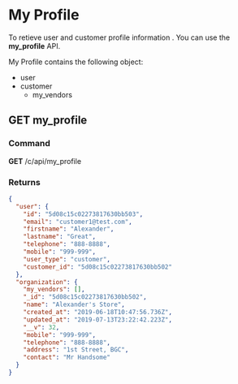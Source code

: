 # My Profile

To retieve user and customer profile information . You can use the **my_profile** API.

My Profile contains the following object:

- user
- customer
  - my_vendors

## GET my_profile

### Command

**GET** /c/api/my_profile

### Returns

```json
{
  "user": {
    "id": "5d08c15c02273817630bb503",
    "email": "customer1@test.com",
    "firstname": "Alexander",
    "lastname": "Great",
    "telephone": "888-8888",
    "mobile": "999-999",
    "user_type": "customer",
    "customer_id": "5d08c15c02273817630bb502"
  },
  "organization": {
    "my_vendors": [],
    "_id": "5d08c15c02273817630bb502",
    "name": "Alexander's Store",
    "created_at": "2019-06-18T10:47:56.736Z",
    "updated_at": "2019-07-13T23:22:42.223Z",
    "__v": 32,
    "mobile": "999-999",
    "telephone": "888-8888",
    "address": "1st Street, BGC",
    "contact": "Mr Handsome"
  }
}
```
